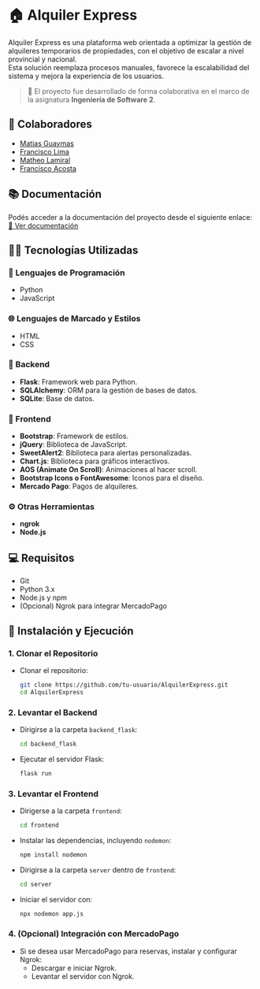 # 🏠 **Alquiler Express**

Alquiler Express es una plataforma web orientada a optimizar la gestión de alquileres temporarios de propiedades, con el objetivo de escalar a nivel provincial y nacional.  
Esta solución reemplaza procesos manuales, favorece la escalabilidad del sistema y mejora la experiencia de los usuarios.

> 📌 El proyecto fue desarrollado de forma colaborativa en el marco de la asignatura **Ingeniería de Software 2**.

## 👥 **Colaboradores**

- [Matias Guaymas](https://github.com/MatiasGuaymas)
- [Francisco Lima](https://github.com/franciscolima05)
- [Matheo Lamiral](https://github.com/MatheoLamiral)
- [Francisco Acosta](https://github.com/franciscoacosta31)

## 📚 **Documentación**

Podés acceder a la documentación del proyecto desde el siguiente enlace:  
[🔗 Ver documentación]()

## 👨‍💻 **Tecnologías Utilizadas**

### 💬 Lenguajes de Programación
- Python
- JavaScript

### 🌐 Lenguajes de Marcado y Estilos
- HTML
- CSS

### 🧠 Backend
- **Flask**: Framework web para Python.
- **SQLAlchemy**: ORM para la gestión de bases de datos.
- **SQLite**: Base de datos.

### 🎨 Frontend
- **Bootstrap**: Framework de estilos.
- **jQuery**: Biblioteca de JavaScript.
- **SweetAlert2**: Biblioteca para alertas personalizadas.
- **Chart.js**: Biblioteca para gráficos interactivos.
- **AOS (Animate On Scroll)**: Animaciones al hacer scroll.
- **Bootstrap Icons o FontAwesome**: Iconos para el diseño.
- **Mercado Pago**: Pagos de alquileres.

### ⚙️ Otras Herramientas
- **ngrok**
- **Node.js**

## 💻 Requisitos
- Git
- Python 3.x
- Node.js y npm
- (Opcional) Ngrok para integrar MercadoPago

## 🚀 Instalación y Ejecución

### 1. Clonar el Repositorio
- Clonar el repositorio:
  ```bash
  git clone https://github.com/tu-usuario/AlquilerExpress.git
  cd AlquilerExpress
  ```

### 2. Levantar el Backend
- Dirigirse a la carpeta `backend_flask`:
  ```bash
  cd backend_flask
  ```
- Ejecutar el servidor Flask:
  ```bash
  flask run
  ```

### 3. Levantar el Frontend
- Dirigerse a la carpeta `frontend`:
  ```bash
  cd frontend
  ```
- Instalar las dependencias, incluyendo `nodemon`:
  ```bash
  npm install nodemon
  ```
- Dirigirse a la carpeta `server` dentro de `frontend`:
  ```bash
  cd server
  ```
- Iniciar el servidor con:
  ```bash
  npx nodemon app.js
  ```

### 4. (Opcional) Integración con MercadoPago
- Si se desea usar MercadoPago para reservas, instalar y configurar Ngrok:
  - Descargar e iniciar Ngrok.
  - Levantar el servidor con Ngrok.